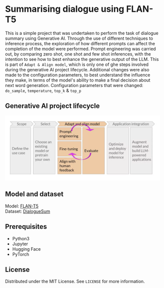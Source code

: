 # Summarising dialogue using FLAN-T5

This is a simple project that was undertaken to perform the task of dialogue summary using Generative AI. Through the
use of different techniques to inference process, the exploration of how different prompts can affect the completion of
the model were performed. Prompt engineering was carried out, by comparing zero shot, one shot and few shot inferences,
with the intention to see how to best enhance the generative output of the LLM. This is part of `Adapt & Align model`,
which is only one  of ghe steps involved during the generative AI project lifecycle. Additional changes were also made
to the configuration parameters, to best understand the influence they make, in terms of the model's ability to make a
final decision about next word generation. Configuration parameters that were changed: `do_sample`, `temperature`, `top_k`
& `top_p`


## Generative AI project lifecycle

![Generative AI project lifecycle](img/generative-ai-project-lifecycle.png)


## Model and dataset

Model: [FLAN-T5](https://huggingface.co/docs/transformers/model_doc/flan-t5) <br>
Dataset: [DialogueSum](https://huggingface.co/datasets/knkarthick/dialogsum)


## Prerequisites

- Python3
- Jupyter
- Hugging Face
- PyTorch


## License

Distributed under the MIT License. See `LICENSE` for more information.
